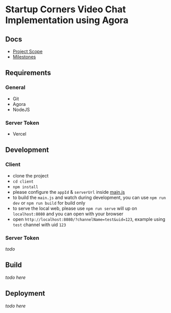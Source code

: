 # Startup Corners Video Chat Implementation using Agora

## Docs
* [Project Scope](https://docs.google.com/document/d/129lALj8C8C38LUsDUi7nUX4zw8pbeoErawwvU-lxWA4/edit)
* [Milestones](https://docs.google.com/document/d/1J3FD_S4DjfzTIRygLdhRAW77USRiwnnAe-n0ee3LHIM/edit)

## Requirements
### General
* Git
* Agora
* NodeJS

### Server Token
* Vercel

## Development

### Client

* clone the project
* `cd client`
* `npm install`
* please configure the `appId` & `serverUrl` inside [main.js](./client/src/main.js)
* to build the `main.js` and watch during development, you can use `npm run dev` or `npm run build` for build only
* to serve the local web, please use `npm run serve` will up on `localhost:8080` and you can open with your browser
* open `http://localhost:8080/?channelName=test&uid=123`, example using `test` channel with uid `123`

### Server Token

_todo_

## Build 
_todo here_

## Deployment
_todo here_